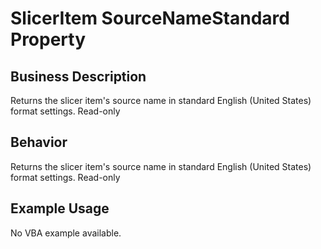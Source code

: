 # SlicerItem SourceNameStandard Property

## Business Description
Returns the slicer item's source name in standard English (United States) format settings. Read-only

## Behavior
Returns the slicer item's source name in standard English (United States) format settings. Read-only

## Example Usage
No VBA example available.